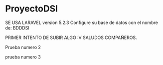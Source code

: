 # ProyectoDSI
SE USA LARAVEL version 5.2.3
Configure su base de datos con el nombre de: BDDDSI

PRIMER INTENTO DE SUBIR ALGO :V SALUDOS COMPAÑEROS.

Prueba numero 2

prueba numero 3 